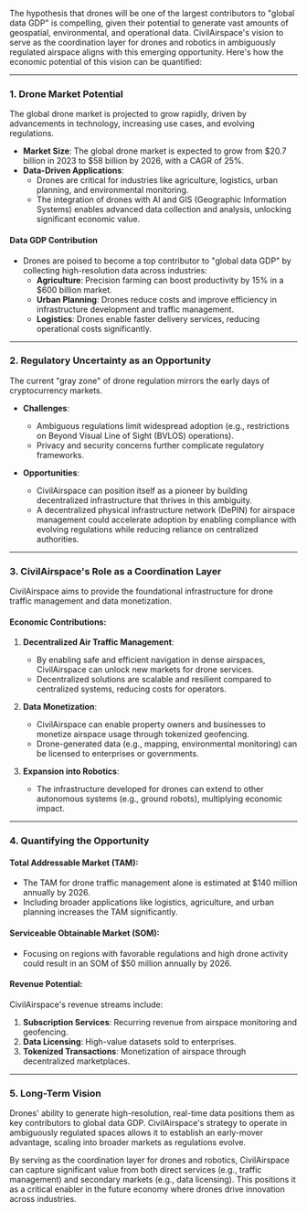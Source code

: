 The hypothesis that drones will be one of the largest contributors to "global data GDP" is compelling, given their potential to generate vast amounts of geospatial, environmental, and operational data. CivilAirspace's vision to serve as the coordination layer for drones and robotics in ambiguously regulated airspace aligns with this emerging opportunity. Here's how the economic potential of this vision can be quantified:

---

### **1. Drone Market Potential**
The global drone market is projected to grow rapidly, driven by advancements in technology, increasing use cases, and evolving regulations.

- **Market Size**: The global drone market is expected to grow from $20.7 billion in 2023 to $58 billion by 2026, with a CAGR of 25%.
- **Data-Driven Applications**:
  - Drones are critical for industries like agriculture, logistics, urban planning, and environmental monitoring.
  - The integration of drones with AI and GIS (Geographic Information Systems) enables advanced data collection and analysis, unlocking significant economic value.

#### **Data GDP Contribution**
- Drones are poised to become a top contributor to "global data GDP" by collecting high-resolution data across industries:
  - **Agriculture**: Precision farming can boost productivity by 15% in a $600 billion market.
  - **Urban Planning**: Drones reduce costs and improve efficiency in infrastructure development and traffic management.
  - **Logistics**: Drones enable faster delivery services, reducing operational costs significantly.

---

### **2. Regulatory Uncertainty as an Opportunity**
The current "gray zone" of drone regulation mirrors the early days of cryptocurrency markets.

- **Challenges**:
  - Ambiguous regulations limit widespread adoption (e.g., restrictions on Beyond Visual Line of Sight (BVLOS) operations).
  - Privacy and security concerns further complicate regulatory frameworks.

- **Opportunities**:
  - CivilAirspace can position itself as a pioneer by building decentralized infrastructure that thrives in this ambiguity.
  - A decentralized physical infrastructure network (DePIN) for airspace management could accelerate adoption by enabling compliance with evolving regulations while reducing reliance on centralized authorities.

---

### **3. CivilAirspace's Role as a Coordination Layer**
CivilAirspace aims to provide the foundational infrastructure for drone traffic management and data monetization.

#### **Economic Contributions**:
1. **Decentralized Air Traffic Management**:
   - By enabling safe and efficient navigation in dense airspaces, CivilAirspace can unlock new markets for drone services.
   - Decentralized solutions are scalable and resilient compared to centralized systems, reducing costs for operators.

2. **Data Monetization**:
   - CivilAirspace can enable property owners and businesses to monetize airspace usage through tokenized geofencing.
   - Drone-generated data (e.g., mapping, environmental monitoring) can be licensed to enterprises or governments.

3. **Expansion into Robotics**:
   - The infrastructure developed for drones can extend to other autonomous systems (e.g., ground robots), multiplying economic impact.

---

### **4. Quantifying the Opportunity**
#### **Total Addressable Market (TAM)**:
- The TAM for drone traffic management alone is estimated at $140 million annually by 2026.
- Including broader applications like logistics, agriculture, and urban planning increases the TAM significantly.

#### **Serviceable Obtainable Market (SOM)**:
- Focusing on regions with favorable regulations and high drone activity could result in an SOM of $50 million annually by 2026.

#### **Revenue Potential**:
CivilAirspace's revenue streams include:
1. **Subscription Services**: Recurring revenue from airspace monitoring and geofencing.
2. **Data Licensing**: High-value datasets sold to enterprises.
3. **Tokenized Transactions**: Monetization of airspace through decentralized marketplaces.

---

### **5. Long-Term Vision**
Drones' ability to generate high-resolution, real-time data positions them as key contributors to global data GDP. CivilAirspace's strategy to operate in ambiguously regulated spaces allows it to establish an early-mover advantage, scaling into broader markets as regulations evolve.

By serving as the coordination layer for drones and robotics, CivilAirspace can capture significant value from both direct services (e.g., traffic management) and secondary markets (e.g., data licensing). This positions it as a critical enabler in the future economy where drones drive innovation across industries.